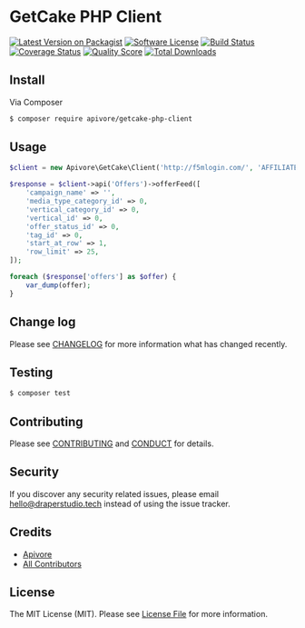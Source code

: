 # GetCake PHP Client

[![Latest Version on Packagist][ico-version]][link-packagist]
[![Software License][ico-license]](LICENSE.md)
[![Build Status][ico-travis]][link-travis]
[![Coverage Status][ico-scrutinizer]][link-scrutinizer]
[![Quality Score][ico-code-quality]][link-code-quality]
[![Total Downloads][ico-downloads]][link-downloads]

## Install

Via Composer

``` bash
$ composer require apivore/getcake-php-client
```

## Usage

``` php
$client = new Apivore\GetCake\Client('http://f5mlogin.com/', 'AFFILIATE_ID', 'API_KEY');

$response = $client->api('Offers')->offerFeed([
    'campaign_name' => '',
    'media_type_category_id' => 0,
    'vertical_category_id' => 0,
    'vertical_id' => 0,
    'offer_status_id' => 0,
    'tag_id' => 0,
    'start_at_row' => 1,
    'row_limit' => 25,
]);

foreach ($response['offers'] as $offer) {
    var_dump(offer);
}
```

## Change log

Please see [CHANGELOG](CHANGELOG.md) for more information what has changed recently.

## Testing

``` bash
$ composer test
```

## Contributing

Please see [CONTRIBUTING](.github/CONTRIBUTING.md) and [CONDUCT](CONDUCT.md) for details.

## Security

If you discover any security related issues, please email hello@draperstudio.tech instead of using the issue tracker.

## Credits

- [Apivore][link-author]
- [All Contributors][link-contributors]

## License

The MIT License (MIT). Please see [License File](LICENSE.md) for more information.

[ico-version]: https://img.shields.io/packagist/v/Apivore/getcake-php-client.svg?style=flat-square
[ico-license]: https://img.shields.io/badge/license-MIT-brightgreen.svg?style=flat-square
[ico-travis]: https://img.shields.io/travis/Apivore/GetCake-PHP-Client/master.svg?style=flat-square
[ico-scrutinizer]: https://img.shields.io/scrutinizer/coverage/g/Apivore/getcake-php-client.svg?style=flat-square
[ico-code-quality]: https://img.shields.io/scrutinizer/g/Apivore/getcake-php-client.svg?style=flat-square
[ico-downloads]: https://img.shields.io/packagist/dt/Apivore/getcake-php-client.svg?style=flat-square

[link-packagist]: https://packagist.org/packages/Apivore/getcake-php-client
[link-travis]: https://travis-ci.org/Apivore/GetCake-PHP-Client
[link-scrutinizer]: https://scrutinizer-ci.com/g/Apivore/getcake-php-client/code-structure
[link-code-quality]: https://scrutinizer-ci.com/g/Apivore/getcake-php-client
[link-downloads]: https://packagist.org/packages/Apivore/getcake-php-client
[link-author]: https://github.com/Apivore
[link-contributors]: ../../contributors
